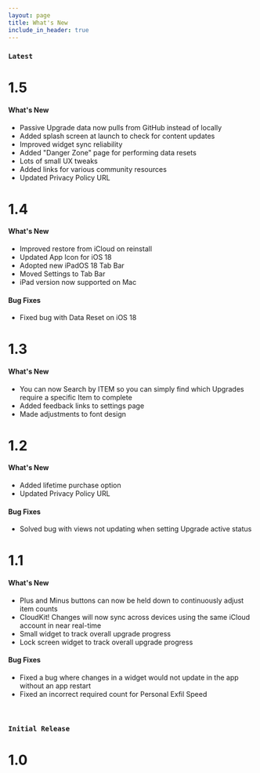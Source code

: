 ```yaml
---
layout: page
title: What's New
include_in_header: true
---
```


### `Latest`
# **1.5**
#### What's New
- Passive Upgrade data now pulls from GitHub instead of locally
- Added splash screen at launch to check for content updates
- Improved widget sync reliability
- Added "Danger Zone" page for performing data resets
- Lots of small UX tweaks
- Added links for various community resources
- Updated Privacy Policy URL

# **1.4**
#### What's New
- Improved restore from iCloud on reinstall
- Updated App Icon for iOS 18
- Adopted new iPadOS 18 Tab Bar
- Moved Settings to Tab Bar
- iPad version now supported on Mac

#### Bug Fixes
- Fixed bug with Data Reset on iOS 18

# **1.3**
#### What's New
- You can now Search by ITEM so you can simply find which Upgrades require a specific Item to complete
- Added feedback links to settings page
- Made adjustments to font design

# **1.2**
#### What's New
- Added lifetime purchase option
- Updated Privacy Policy URL

#### Bug Fixes
- Solved bug with views not updating when setting Upgrade active status

# **1.1**

#### What's New
- Plus and Minus buttons can now be held down to continuously adjust item counts
- CloudKit! Changes will now sync across devices using the same iCloud account in near real-time
- Small widget to track overall upgrade progress
- Lock screen widget to track overall upgrade progress

#### Bug Fixes
- Fixed a bug where changes in a widget would not update in the app without an app restart
- Fixed an incorrect required count for Personal Exfil Speed

<br>

### `Initial Release`
# **1.0**

<br>
